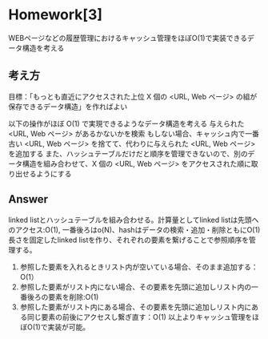 # Homework[3]
WEBページなどの履歴管理におけるキャッシュ管理をほぼO(1)で実装できるデータ構造を考える
## 考え方
目標：「もっとも直近にアクセスされた上位 X 個の <URL, Web ページ> の組が保存できるデータ構造」を作ればよい

以下の操作がほぼ O(1) で実現できるようなデータ構造を考える
与えられた <URL, Web ページ> があるかないかを検索
もしない場合、キャッシュ内で一番古い <URL, Web ページ> を捨てて、代わりに与えられた <URL, Web ページ> を追加する
また、ハッシュテーブルだけだと順序を管理できないので、別のデータ構造を組み合わせて、X 個の <URL, Web ページ> をアクセスされた順に取り出せるようにする
## Answer
linked listとハッシュテーブルを組み合わせる。計算量としてlinked listは先頭へのアクセス:O(1), 一番後ろはo(N)、hashはデータの検索・追加・削除ともにO(1)
長さを固定したlinked listを作り、それぞれの要素を繋げることで参照順序を管理する。
1. 参照した要素を入れるときリスト内が空いている場合、そのまま追加する：O(1）
2. 参照した要素がリスト内にない場合、その要素を先頭に追加しリスト内の一番後ろの要素を削除:O(1)
3. 参照した要素がリスト内にある場合、その要素を先頭に追加しリスト内にある同じ要素の前後にアクセスし繋ぎ直す：O(1)
以上よりキャッシュ管理をほぼO(1)で実装が可能。
